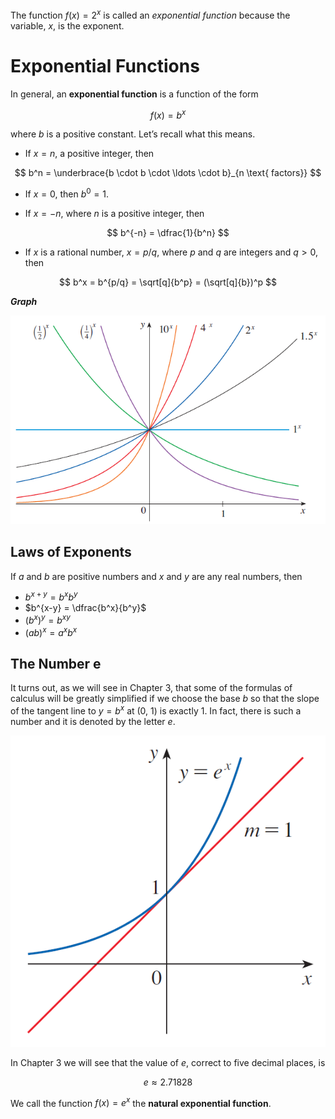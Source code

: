The function $f(x) = 2^x$ is called an *exponential function* because the variable, $x$, is the exponent.

# Exponential Functions

In general, an **exponential function** is a function of the form

$$
f(x) = b^x
$$

where $b$ is a positive constant. Let’s recall what this means.

- If $x = n$, a positive integer, then

$$
b^n = \underbrace{b \cdot b \cdot \ldots \cdot b}_{n \text{ factors}}
$$

- If $x = 0$, then $b^0 = 1$.

- If $x = -n$, where $n$ is a positive integer, then

$$
b^{-n} = \dfrac{1}{b^n}
$$

- If $x$ is a rational number, $x = p/q$, where $p$ and $q$ are integers and $q > 0$, then

$$
b^x = b^{p/q} = \sqrt[q]{b^p} = (\sqrt[q]{b})^p
$$

***Graph***

![](./img/1.14.png ':figure :size=50%')

## Laws of Exponents

If $a$ and $b$ are positive numbers and $x$ and $y$ are any real numbers, then

- $b^{x+y} = b^x b^y$
- $b^{x-y} = \dfrac{b^x}{b^y}$
- $(b^x)^y = b^{xy}$
- $(ab)^x = a^x b^x$

## The Number e

It turns out, as we will see in Chapter 3, that some of the formulas of calculus will be greatly simplified if we choose the base $b$ so that the slope of the tangent line to $y = b^x$ at (0, 1) is exactly 1. In fact, there is such a number and it is denoted by the letter $e$.

![](./img/1.15.png ':figure :size=40%')

In Chapter 3 we will see that the value of $e$, correct to five decimal places, is

$$
e \approx 2.71828
$$

We call the function $f(x) = e^x$ the **natural exponential function**.
